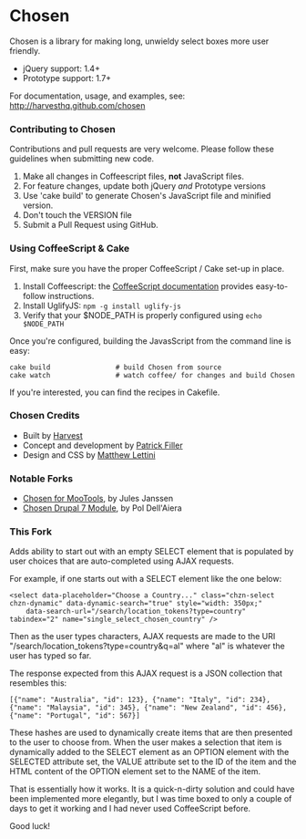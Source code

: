 # Chosen

Chosen is a library for making long, unwieldy select boxes more user friendly.

- jQuery support: 1.4+
- Prototype support: 1.7+

For documentation, usage, and examples, see:  
http://harvesthq.github.com/chosen

### Contributing to Chosen

Contributions and pull requests are very welcome. Please follow these guidelines when submitting new code.

1. Make all changes in Coffeescript files, **not** JavaScript files.
2. For feature changes, update both jQuery *and* Prototype versions
3. Use 'cake build' to generate Chosen's JavaScript file and minified version.
4. Don't touch the VERSION file
5. Submit a Pull Request using GitHub.

### Using CoffeeScript & Cake

First, make sure you have the proper CoffeeScript / Cake set-up in place.

1. Install Coffeescript: the [CoffeeScript documentation](http://jashkenas.github.com/coffee-script/) provides easy-to-follow instructions.
2. Install UglifyJS: <code>npm -g install uglify-js</code>
3. Verify that your $NODE_PATH is properly configured using <code>echo $NODE_PATH</code>

Once you're configured, building the JavasScript from the command line is easy:

    cake build                # build Chosen from source
    cake watch                # watch coffee/ for changes and build Chosen
    
If you're interested, you can find the recipes in Cakefile.


### Chosen Credits

- Built by [Harvest](http://www.getharvest.com/)
- Concept and development by [Patrick Filler](http://www.patrickfiller.com/)
- Design and CSS by [Matthew Lettini](http://matthewlettini.com/)

### Notable Forks

- [Chosen for MooTools](https://github.com/julesjanssen/chosen), by Jules Janssen
- [Chosen Drupal 7 Module](https://github.com/Polzme/chosen), by Pol Dell'Aiera

### This Fork

Adds ability to start out with an empty SELECT element that is populated by user choices that are auto-completed using AJAX requests.

For example, if one starts out with a SELECT element like the one below:

    <select data-placeholder="Choose a Country..." class="chzn-select chzn-dynamic" data-dynamic-search="true" style="width: 350px;"
        data-search-url="/search/location_tokens?type=country" tabindex="2" name="single_select_chosen_country" />

Then as the user types characters, AJAX requests are made to the URI "/search/location_tokens?type=country&q=al" where "al" is whatever the user has typed so far.

The response expected from this AJAX request is a JSON collection that resembles this:

    [{"name": "Australia", "id": 123}, {"name": "Italy", "id": 234}, {"name": "Malaysia", "id": 345}, {"name": "New Zealand", "id": 456}, {"name": "Portugal", "id": 567}]

These hashes are used to dynamically create items that are then presented to the user to choose from. When the user makes a selection that item is dynamically added to the SELECT element as an OPTION element with the SELECTED attribute set, the VALUE attribute set to the ID of the item and the HTML content of the OPTION element set to the NAME of the item.

That is essentially how it works. It is a quick-n-dirty solution and could have been implemented more elegantly, but I was time boxed to only a couple of days to get it working and I had never used CoffeeScript before.

Good luck!
